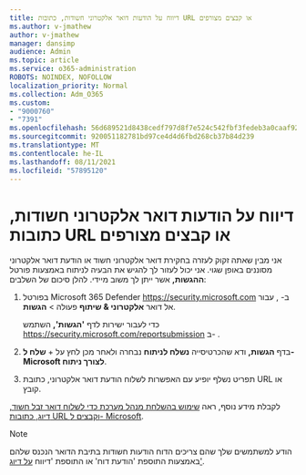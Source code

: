 ```yaml
---
title: דיווח על הודעות דואר אלקטרוני חשודות, כתובות URL או קבצים מצורפים
ms.author: v-jmathew
author: v-jmathew
manager: dansimp
audience: Admin
ms.topic: article
ms.service: o365-administration
ROBOTS: NOINDEX, NOFOLLOW
localization_priority: Normal
ms.collection: Adm_O365
ms.custom:
- "9000760"
- "7391"
ms.openlocfilehash: 56d689521d8438cedf797d8f7e524c542fbf3fedeb3a0caaf92b6b2cff1dd9bb
ms.sourcegitcommit: 920051182781bd97ce4d4d6fbd268cb37b84d239
ms.translationtype: MT
ms.contentlocale: he-IL
ms.lasthandoff: 08/11/2021
ms.locfileid: "57895120"
---
```

# <a name="report-suspicious-emails-urls-or-attachments"></a>דיווח על הודעות דואר אלקטרוני חשודות, כתובות URL או קבצים מצורפים

אני מבין שאתה זקוק לעזרה בחקירת דואר אלקטרוני חשוד או הודעת דואר אלקטרוני מסוננים באופן שגוי. אני יכול לעזור לך להגיש את הבעיה לניתוח באמצעות פורטל **ההגשות,** אשר ייתן לך משוב מיידי. להלן סיכום של השלבים:

1. בפורטל Microsoft 365 Defender <https://security.microsoft.com> ב- , עבור אל דואר **אלקטרוני & שיתוף** פעולה \> **הגשות**.

   כדי לעבור ישירות לדף **'הגשות',** השתמש <https://security.microsoft.com/reportsubmission> ב- .

2. בדף **הגשות,** ודא שהכרטיסייה **נשלח לניתוח** נבחרה ולאחר מכן לחץ על + **שלח ל- Microsoft לצורך ניתוח**.

3. תפריט נשלף יופיע עם האפשרות לשלוח הודעת דואר אלקטרוני, כתובת URL או קובץ.

לקבלת מידע נוסף, ראה [שימוש בהשלחת מנהל מערכת כדי לשלוח דואר זבל חשוד, דיוג, כתובות URL וקבצים ל- Microsoft](https://docs.microsoft.com/microsoft-365/security/office-365-security/admin-submission).

> [!NOTE]
> הודע למשתמשים שלך שהם צריכים הדוח הודעות חשודות בתיבת הדואר הנכנס שלהם באמצעות התוספת 'הודעת דוח' או התוספת 'דיווח [על דיוג'](https://docs.microsoft.com/microsoft-365/security/office-365-security/enable-the-report-message-add-in).
